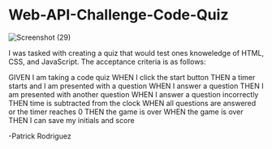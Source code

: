 # Web-API-Challenge-Code-Quiz

![Screenshot (29)](https://user-images.githubusercontent.com/82895280/126080687-b9637df7-d976-4564-ac3d-f384243a4cb9.png)

I was tasked with creating a quiz that would test ones knoweledge of HTML, CSS, and JavaScript. The acceptance criteria is as follows:

GIVEN I am taking a code quiz
WHEN I click the start button
THEN a timer starts and I am presented with a question
WHEN I answer a question
THEN I am presented with another question
WHEN I answer a question incorrectly
THEN time is subtracted from the clock
WHEN all questions are answered or the timer reaches 0
THEN the game is over
WHEN the game is over
THEN I can save my initials and score

-Patrick Rodriguez 

